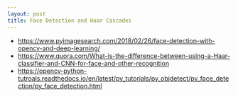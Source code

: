 ```yaml
---
layout: post
title: Face Detection and Haar Cascades
---
```


- https://www.pyimagesearch.com/2018/02/26/face-detection-with-opencv-and-deep-learning/
- https://www.quora.com/What-is-the-difference-between-using-a-Haar-classifier-and-CNN-for-face-and-other-recognition
- https://opencv-python-tutroals.readthedocs.io/en/latest/py_tutorials/py_objdetect/py_face_detection/py_face_detection.html
